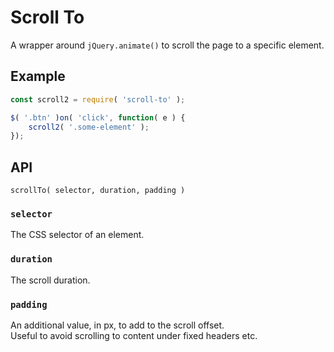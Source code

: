 # Scroll To

A wrapper around `jQuery.animate()` to scroll the page to a specific element.


## Example
```js
const scroll2 = require( 'scroll-to' );

$( '.btn' )on( 'click', function( e ) {
	scroll2( '.some-element' );
});
```


## API
`scrollTo( selector, duration, padding )`

### `selector`
The CSS selector of an element.

### `duration`
The scroll duration.

### `padding`
An additional value, in px, to add to the scroll offset.  
Useful to avoid scrolling to content under fixed headers etc.
